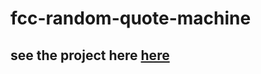﻿# fcc-random-quote-machine
## see the project here [here](https://mitul88.github.io/fcc-random-quote-machine)
